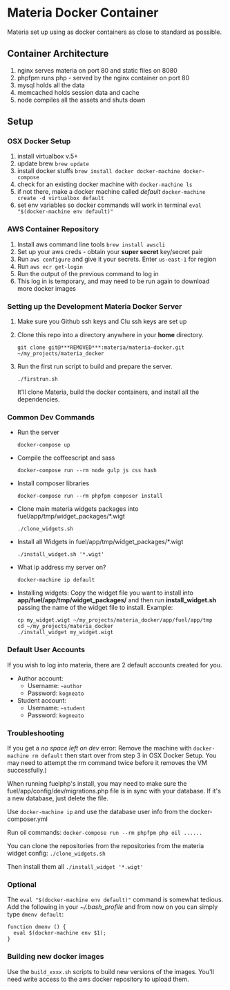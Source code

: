 # Materia Docker Container

Materia set up using as docker containers as close to standard as possible.

## Container Architecture

 1. nginx serves materia on port 80 and static files on 8080
 3. phpfpm runs php - served by the nginx container on port 80
 4. mysql holds all the data
 5. memcached holds session data and cache
 6. node compiles all the assets and shuts down

## Setup

###  OSX Docker Setup
1. install virtualbox v.5+
2. update brew `brew update`
3. install docker stuffs `brew install docker docker-machine docker-compose`
4. check for an existing docker machine with `docker-machine ls`
5. if not there, make a docker machine called *default* `docker-machine create -d virtualbox default`
6. set env variables so docker commands will work in terminal `eval "$(docker-machine env default)"`

### AWS Container Repository
1. Install aws command line tools `brew install awscli`
2. Set up your aws creds - obtain your **super secret** key/secret pair
3. Run `aws configure` and give it your secrets.  Enter `us-east-1` for region
4. Run `aws ecr get-login`
5. Run the output of the previous command to log in
6. This log in is temporary, and may need to be run again to download more docker images

### Setting up the Development Materia Docker Server

1. Make sure you Github ssh keys and Clu ssh keys are set up

2. Clone this repo into a directory anywhere in your **home** directory.
	```
	git clone git@***REMOVED***:materia/materia-docker.git ~/my_projects/materia_docker
	```

3. Run the first run script to build and prepare the server.

	```
	./firstrun.sh
	```
	It'll clone Materia, build the docker containers, and install all the dependencies.

### Common Dev Commands

* Run the server
	```
	docker-compose up
	```
* Compile the coffeescript and sass
	```
	docker-compose run --rm node gulp js css hash
	```
* Install composer libraries
	```
	docker-compose run --rm phpfpm composer install
	```
* Clone main materia widgets packages into fuel/app/tmp/widget_packages/*.wigt
	```
	./clone_widgets.sh
	```
* Install all Widgets in fuel/app/tmp/widget_packages/*.wigt
	```
	./install_widget.sh '*.wigt'
	```

* What ip address my server on?
	```
	docker-machine ip default
	```
* Installing widgets: Copy the widget file you want to install into **app/fuel/app/tmp/widget\_packages/** and then run **install_widget.sh** passing the name of the widget file to install. Example:
   
    ```
    cp my_widget.wigt ~/my_projects/materia_docker/app/fuel/app/tmp
    cd ~/my_projects/materia_docker
    ./install_widget my_widget.wigt
    ```

### Default User Accounts

If you wish to log into materia, there are 2 default accounts created for you.

* Author account:
	* Username: `~author`
	* Password: `kogneato`
* Student account:
	* Username: `~student`
	* Password: `kogneato`

### Troubleshooting

If you get a *no space left on dev* error: Remove the machine with `docker-machine rm default` then start over from step 3 in OSX Docker Setup. You may need to attempt the rm command twice before it removes the VM successfully.)

When running fuelphp's install, you may need to make sure the fuel/app/config/dev/migrations.php file is in sync with your database.  If it's a new database, just delete the file.

Use `docker-machine ip` and use the database user info from the docker-composer.yml

Run oil commands: `docker-compose run --rm phpfpm php oil ......`

You can clone the repositories from the repositories from the materia widget config:
`./clone_widgets.sh`

Then install them all
`./install_widget '*.wigt'`

### Optional

The `eval "$(docker-machine env default)"` command is somewhat tedious. Add the following in your *~/.bash_profile* and from now on you can simply type `dmenv default`:

```
function dmenv () {
  eval $(docker-machine env $1);
}
```


### Building new docker images

Use the `build_xxxx.sh` scripts to build new versions of the images.  You'll need write access to the aws docker repository to upload them.
